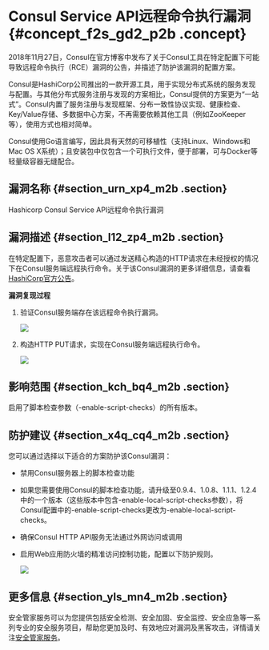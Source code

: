 # Consul Service API远程命令执行漏洞 {#concept_f2s_gd2_p2b .concept}

2018年11月27日，Consul在官方博客中发布了关于Consul工具在特定配置下可能导致远程命令执行（RCE）漏洞的公告，并描述了防护该漏洞的配置方案。

Consul是HashiCorp公司推出的一款开源工具，用于实现分布式系统的服务发现与配置。与其他分布式服务注册与发现的方案相比，Consul提供的方案更为“一站式”。Consul内置了服务注册与发现框架、分布一致性协议实现、健康检查、Key/Value存储、多数据中心方案，不再需要依赖其他工具（例如ZooKeeper等），使用方式也相对简单。

Consul使用Go语言编写，因此具有天然的可移植性（支持Linux、Windows和Mac OS X系统）；且安装包中仅包含一个可执行文件，便于部署，可与Docker等轻量级容器无缝配合。

## 漏洞名称 {#section_urn_xp4_m2b .section}

Hashicorp Consul Service API远程命令执行漏洞

## 漏洞描述 {#section_l12_zp4_m2b .section}

在特定配置下，恶意攻击者可以通过发送精心构造的HTTP请求在未经授权的情况下在Consul服务端远程执行命令。关于该Consul漏洞的更多详细信息，请查看[HashiCorp官方公告](https://www.hashicorp.com/blog/protecting-consul-from-rce-risk-in-specific-configurations)。

**漏洞复现过程** 

1.  验证Consul服务端存在该远程命令执行漏洞。

    ![](http://static-aliyun-doc.oss-cn-hangzhou.aliyuncs.com/assets/img/218967/155790881947331_zh-CN.png)

2.  构造HTTP PUT请求，实现在Consul服务端远程执行命令。

    ![](http://static-aliyun-doc.oss-cn-hangzhou.aliyuncs.com/assets/img/218967/155790881947320_zh-CN.png)


## 影响范围 {#section_kch_bq4_m2b .section}

启用了脚本检查参数（-enable-script-checks）的所有版本。

## 防护建议 {#section_x4q_cq4_m2b .section}

您可以通过选择以下适合的方案防护该Consul漏洞：

-   禁用Consul服务器上的脚本检查功能
-   如果您需要使用Consul的脚本检查功能，请升级至0.9.4、1.0.8、1.1.1、1.2.4中的一个版本（这些版本中包含-enable-local-script-checks参数），将Consul配置中的-enable-script-checks更改为-enable-local-script-checks。
-   确保Consul HTTP API服务无法通过外网访问或调用
-   启用Web应用防火墙的精准访问控制功能，配置以下防护规则。

    ![](http://static-aliyun-doc.oss-cn-hangzhou.aliyuncs.com/assets/img/218967/155790881947322_zh-CN.png)


## 更多信息 {#section_yls_mn4_m2b .section}

安全管家服务可以为您提供包括安全检测、安全加固、安全监控、安全应急等一系列专业的安全服务项目，帮助您更加及时、有效地应对漏洞及黑客攻击，详情请关注[安全管家服务](https://www.aliyun.com/product/sos)。

